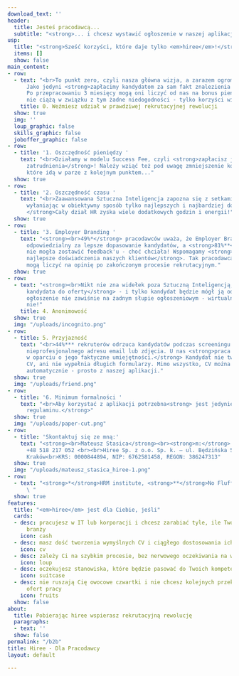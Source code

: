 ```yaml
---
download_text: ''
header:
  title: Jesteś pracodawcą...
  subtitle: "<strong>... i chcesz wystawić ogłoszenie w naszej aplikacji?</strong><br>"
usp:
  title: "<strong>Sześć korzyści, które daje tylko <em>hiree</em>!</strong>"
  items: []
  show: false
main_content:
- row:
  - text: "<br>To punkt zero, czyli nasza główna wizja, a zarazem ogromna wartość.
      Jako jedyni <strong>zapłacimy kandydatom za sam fakt znalezienia pracy</strong>.
      Po przepracowaniu 3 miesięcy mogą oni liczyć od nas na bonus pieniężny! Na pracodawcy
      nie ciążą w związku z tym żadne niedogodności - tylko korzyści wizerunkowe!"
    title: 0. Weźmiesz udział w prawdziwej rekrutacyjnej rewolucji
  show: true
  img: ''
  loup_graphic: false
  skills_graphic: false
  joboffer_graphic: false
- row:
  - title: '1. Oszczędność pieniędzy '
    text: "<br>Działamy w modelu Success Fee, czyli <strong>zapłacisz jedynie w przypadku
      zatrudnienia</strong>! Należy wziąć też pod uwagę zmniejszenie kosztów operacyjnych,
      które idą w parze z kolejnym punktem..."
  show: true
- row:
  - title: '2. Oszczędność czasu '
    text: "<br>Zaawansowana Sztuczna Inteligencja zapozna się z setkami kandydatów,<strong>
      wyłaniając w obiektywny sposób tylko najlepszych i najbardziej dopasowanych!
      </strong>Cały dział HR zyska wiele dodatkowych godzin i energii!"
  show: true
- row:
  - title: '3. Employer Branding '
    text: "<strong><br>49%*</strong> pracodawców uważa, że Employer Branding jest
      odpowiedzialny za lepsze dopasowanie kandydatów, a <strong>81%**</strong> pracowników
      nie mogła zostawić feedback'u - choć chciała! Wspomagamy <strong>starania o
      najlepsze doświadczenia naszych klientów</strong>. Tak pracodawca jak i kandydat
      mogą liczyć na opinię po zakończonym procesie rekrutacyjnym."
  show: true
- row:
  - text: "<strong><br>Nikt nie zna widełek poza Sztuczną Inteligencją, która dopasuje
      kandydata do oferty</strong> - i tylko kandydat będzie mógł ją odczytać. Twoje
      ogłoszenie nie zawiśnie na żadnym słupie ogłoszeniowym - wirtualnym, czy też
      nie!"
    title: 4. Anonimowość
  show: true
  img: "/uploads/incognito.png"
- row:
  - title: 5. Przyjazność
    text: "<br>44%*** rekruterów odrzuca kandydatów podczas screeningu jedynie z powodu
      nieprofesjonalnego adresu email lub zdjęcia. U nas <strong>praca znajduje kandydata
      w oparciu o jego faktyczne umiejętności.</strong> Kandydat nie tworzy topornego
      CV, ani nie wypełnia długich formularzy. Mimo wszystko, CV można wygenerować
      automatycznie - prosto z naszej aplikacji."
  show: true
  img: "/uploads/friend.png"
- row:
  - title: '6. Minimum formalności '
    text: "<br>Aby korzystać z aplikacji potrzebna<strong> jest jedynie akceptacja
      regulaminu.</strong>"
  show: true
  img: "/uploads/paper-cut.png"
- row:
  - title: 'Skontaktuj się ze mną:'
    text: "<strong><br>Mateusz Stasica</strong><br><strong>m:</strong> <em>m.stasica@hiree.app</em><br><strong>t:</strong>
      +48 518 217 052 <br><br>Hiree Sp. z o.o. Sp. k. – ul. Będzińska 5/8, 31-403
      Kraków<br>KRS: 0000844894, NIP: 6762581458, REGON: 386247313"
  show: true
  img: "/uploads/mateusz_stasica_hiree-1.png"
- row:
  - text: "<strong>*</strong>HRM institute, <strong>**</strong>No Fluff Jobs, <strong>***</strong>interviewme
      \ "
  show: true
features:
  title: "<em>hiree</em> jest dla Ciebie, jeśli"
  cards:
  - desc: pracujesz w IT lub korporacji i chcesz zarabiać tyle, ile Twoi znajomi z
      branży
    icon: cash
  - desc: masz dość tworzenia wymyślnych CV i ciągłego dostosowania ich do ofert
    icon: cv
  - desc: zależy Ci na szybkim procesie, bez nerwowego oczekiwania na wiadomość
    icon: loup
  - desc: oczekujesz stanowiska, które będzie pasować do Twoich kompetencji, bez rozczarowań
    icon: suitcase
  - desc: nie ruszają Cię owocowe czwartki i nie chcesz kolejnych przekolorowanych
      ofert pracy
    icon: fruits
  show: false
about:
  title: Pobierając hiree wspierasz rekrutacyjną rewolucję
  paragraphs:
  - text: ''
  show: false
permalink: "/b2b"
title: Hiree - Dla Pracodawcy
layout: default

---
```

